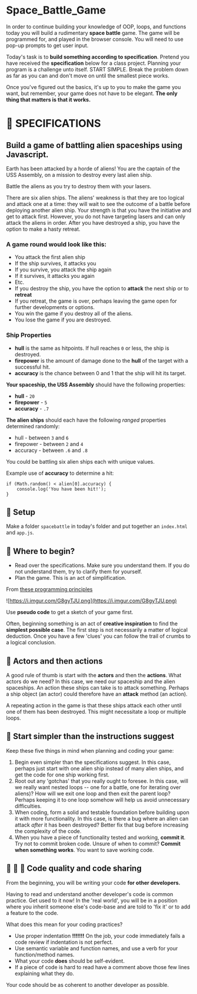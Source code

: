 # Space_Battle_Game

In order to continue building your knowledge of OOP, loops, and functions today you will build a rudimentary **space battle** game. The game will be programmed for, and played in the browser console. You will need to use pop-up prompts to get user input.

Today's task is to **build something according to specification**. Pretend you have received the **specification** below for a class project. Planning your program is a challenge unto itself. START SIMPLE. Break the problem down as far as you can and don't move on until the smallest piece works.

Once you've figured out the basics, it's up to you to make the game you want, but remember, your game does not have to be elegant. **The only thing that matters is that it works.**

# 🚀 SPECIFICATIONS

## Build a game of battling alien spaceships using Javascript.

Earth has been attacked by a horde of aliens! You are the captain of the USS Assembly, on a mission to destroy every last alien ship.

Battle the aliens as you try to destroy them with your lasers.

There are six alien ships. The aliens' weakness is that they are too logical and attack one at a time: they will wait to see the outcome of a battle before deploying another alien ship. Your strength is that you have the initiative and get to attack first. However, you do not have targeting lasers and can only attack the aliens in order. After you have destroyed a ship, you have the option to make a hasty retreat.

### A game round would look like this:

- You attack the first alien ship
- If the ship survives, it attacks you
- If you survive, you attack the ship again
- If it survives, it attacks you again
- Etc.
- If you destroy the ship, you have the option to **attack** the next ship or to **retreat**
- If you retreat, the game is over, perhaps leaving the game open for further developments or options.
- You win the game if you destroy all of the aliens.
- You lose the game if you are destroyed.

### Ship Properties

- **hull** is the same as hitpoints. If hull reaches `0` or less, the ship is destroyed.
- **firepower** is the amount of damage done to the **hull** of the target with a successful hit.
- **accuracy** is the chance between 0 and 1 that the ship will hit its target.

**Your spaceship, the USS Assembly** should have the following properties:

- **hull** - `20`
- **firepower** - `5`
- **accuracy** - `.7`

**The alien ships** should each have the following *ranged* properties determined randomly:

- hull - between `3` and `6`
- firepower - between `2` and `4`
- accuracy - between `.6` and `.8`

You could be battling six alien ships each with unique values.

Example use of **accuracy** to determine a hit:

```
if (Math.random() < alien[0].accuracy) {
	console.log('You have been hit!');
}

```

## 👾 Setup

Make a folder `spacebattle` in today's folder and put together an `index.html` and `app.js`.

## 👾 Where to begin?

- Read over the specifications. Make sure you understand them. If you do not understand them, try to clarify them for yourself.
- Plan the game. This is an act of simplification.

From [these programming principles](http://www.artima.com/weblogs/viewpost.jsp?thread=331531)

![https://i.imgur.com/G8gyTJU.png](https://i.imgur.com/G8gyTJU.png)

Use **pseudo code** to get a sketch of your game first.

Often, beginning something is an act of **creative inspiration** to find the **simplest possible case**. The first step is not necessarily a matter of logical deduction. Once you have a few 'clues' you can follow the trail of crumbs to a logical conclusion.

## 👾 Actors and then actions

A good rule of thumb is start with the **actors** and then the **actions**. What actors do we need? In this case, we need our spaceship and the alien spaceships. An action these ships can take is to attack something. Perhaps a ship object (an actor) could therefore have an **attack** method (an action).

A repeating action in the game is that these ships attack each other until one of them has been destroyed. This might necessitate a loop or multiple loops.

## 👾 Start simpler than the instructions suggest

Keep these five things in mind when planning and coding your game:

1. Begin even simpler than the specifications suggest. In this case, perhaps just start with one alien ship instead of many alien ships, and get the code for one ship working first.
2. Root out any 'gotchas' that you really ought to foresee. In this case, will we really want nested loops -- one for a battle, one for iterating over aliens)? How will we exit one loop and then exit the parent loop? Perhaps keeping it to one loop somehow will help us avoid unnecessary difficulties.
3. When coding, form a solid and testable foundation before building upon it with more functionality. In this case, is there a bug where an alien can attack *after* it has been destroyed? Better fix that bug before increasing the complexity of the code.
4. When you have a piece of functionality tested and working, **commit it**. Try not to commit broken code. Unsure of when to commit? **Commit when something works**. You want to save working code.

## 👾 👾 👾 Code quality and code sharing

From the beginning, you will be writing your code **for other developers.**

Having to read and understand another developer's code is common practice. Get used to it now! In the 'real world', you will be in a position where you inherit someone else's code-base and are told to 'fix it' or to add a feature to the code.

What does this mean for your coding practices?

- Use proper indentation **!!!!!!!** On the job, your code immediately fails a code review if indentation is not perfect.
- Use semantic variable and function names, and use a verb for your function/method names.
- What your code **does** should be self-evident.
- If a piece of code is hard to read have a comment above those few lines explaining what they do.

Your code should be as coherent to another developer as possible.
